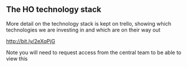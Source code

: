 ## The HO technology stack
More detail on the technology stack is kept on trello, showing which technologies we are investing in and which are on
their way out

http://bit.ly/2eXqPjG

Note you will need to request access from the central team to be able to view this